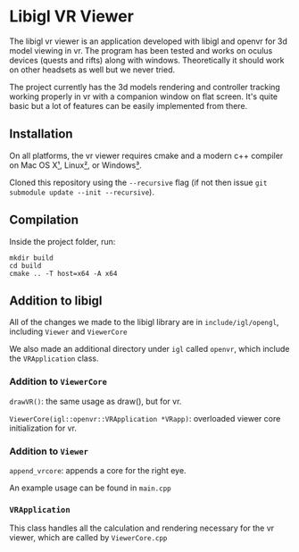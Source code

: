 # Libigl VR Viewer

The libigl vr viewer is an application developed with libigl and openvr for 3d model viewing in vr. The program has been tested and works on oculus devices (quests and rifts) along with windows. Theoretically it should work on other headsets as well but we never tried. 

The project currently has the 3d models rendering and controller tracking working properly in vr with a companion window on flat screen. It's quite basic but a lot of features can be easily implemented from there. 

## Installation

On all platforms, the vr viewer requires cmake and a modern c++
compiler on Mac OS X[¹](#¹macusers), Linux[²](#²linuxusers), or Windows[³](#³windowsusers).

Cloned this repository using the `--recursive`
flag (if not then issue `git submodule update --init --recursive`). 



## Compilation

Inside the project folder, run:

    mkdir build
    cd build
    cmake .. -T host=x64 -A x64



## Addition to libigl

All of the changes we made to the libigl library are in ```include/igl/opengl```, including ```Viewer``` and ```ViewerCore```

We also made an additional directory under ```igl``` called ```openvr```, which include the ```VRApplication``` class. 

### Addition to ```ViewerCore```

```drawVR()```: the same usage as draw(), but for vr. 

```ViewerCore(igl::openvr::VRApplication *VRapp)```: overloaded viewer core initialization for vr.

### Addition to ```Viewer```

```append_vrcore```: appends a core for the right eye. 

An example usage can be found in ```main.cpp```

### ```VRApplication```

This class handles all the calculation and rendering necessary for the vr viewer, which are called by ```ViewerCore.cpp```















